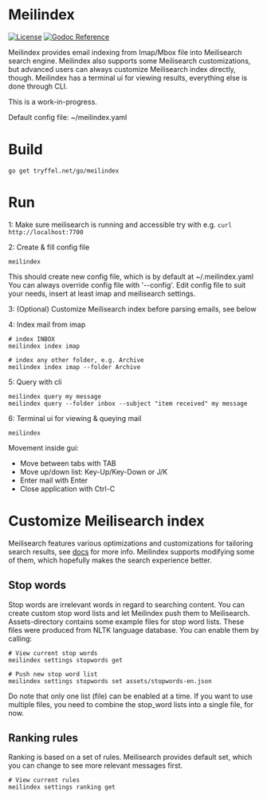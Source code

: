 # Meilindex

[![License](https://img.shields.io/github/license/tryffel/mailindex.svg)](LICENSE)
[![Godoc Reference](https://img.shields.io/badge/godoc-reference-blue.svg)](https://pkg.go.dev/tryffel.net/go/meilindex?tab=overview)


Meilindex provides email indexing from Imap/Mbox file into Meilisearch search engine. 
Meilindex also supports some Meilisearch customizations,   
but advanced users can always customize Meilisearch index directly, though.
Meilindex has a terminal ui for viewing results, everything else is done through CLI.

This is a work-in-progress.

Default config file: ~/meilindex.yaml

# Build
```
go get tryffel.net/go/meilindex
```

# Run
1: Make sure meilisearch is running and accessible
try with e.g. ```curl http://localhost:7700```

2: Create & fill config file

```
meilindex
```
This should create new config file, which is by default at ~/.meilindex.yaml
You can always override config file with '--config'.
Edit config file to suit your needs, insert at least imap and meilisearch settings.

3: (Optional) Customize Meilisearch index before parsing emails, see below

4: Index mail from imap
```
# index INBOX
meilindex index imap 

# index any other folder, e.g. Archive
meilindex index imap --folder Archive
```

5: Query with cli
```
meilindex query my message
meilindex query --folder inbox --subject "item received" my message

```

6: Terminal ui for viewing & queying mail
```
meilindex
```

Movement inside gui:
* Move between tabs with TAB
* Move up/down list: Key-Up/Key-Down or J/K
* Enter mail with Enter
* Close application with Ctrl-C


# Customize Meilisearch index
Meilisearch features various optimizations and customizations for tailoring search results, 
see [docs](https://docs.meilisearch.com/references/settings.html) for more info. Meilindex supports 
modifying some of them, which hopefully makes the search experience better.

## Stop words
Stop words are irrelevant words in regard to searching content. 
You can create custom stop word lists and let Meilindex 
push them to Meilisearch. Assets-directory contains some example files for stop word lists. These files were 
produced from NLTK language database. You can enable them by calling:
```
# View current stop words
meilindex settings stopwords get

# Push new stop word list
meilindex settings stopwords set assets/stopwords-en.json
```
Do note that only one list (file) can be enabled at a time. If you want to use multiple files, 
you need to combine the stop_word lists into a single file, for now.

## Ranking rules
Ranking is based on a set of rules. Meilisearch provides default set, which you can change to see more relevant
messages first. 

```
# View current rules
meilindex settings ranking get
```

